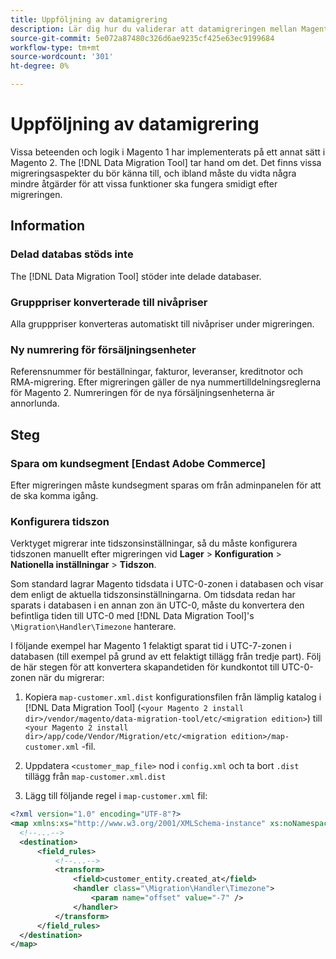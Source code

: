 ```yaml
---
title: Uppföljning av datamigrering
description: Lär dig hur du validerar att datamigreringen mellan Magento 1 och Magento 2 lyckades och att alla funktioner fungerar som förväntat.
source-git-commit: 5e072a87480c326d6ae9235cf425e63ec9199684
workflow-type: tm+mt
source-wordcount: '301'
ht-degree: 0%

---
```



# Uppföljning av datamigrering

Vissa beteenden och logik i Magento 1 har implementerats på ett annat sätt i Magento 2. The [!DNL Data Migration Tool] tar hand om det. Det finns vissa migreringsaspekter du bör känna till, och ibland måste du vidta några mindre åtgärder för att vissa funktioner ska fungera smidigt efter migreringen.

## Information

### Delad databas stöds inte

The [!DNL Data Migration Tool] stöder inte delade databaser.

### Grupppriser konverterade till nivåpriser

Alla grupppriser konverteras automatiskt till nivåpriser under migreringen.

### Ny numrering för försäljningsenheter

Referensnummer för beställningar, fakturor, leveranser, kreditnotor och RMA-migrering. Efter migreringen gäller de nya nummertilldelningsreglerna för Magento 2. Numreringen för de nya försäljningsenheterna är annorlunda.

## Steg

### Spara om kundsegment [Endast Adobe Commerce]

Efter migreringen måste kundsegment sparas om från adminpanelen för att de ska komma igång.

### Konfigurera tidszon

Verktyget migrerar inte tidszonsinställningar, så du måste konfigurera tidszonen manuellt efter migreringen vid **Lager** > **Konfiguration** > **Nationella inställningar** > **Tidszon**.

Som standard lagrar Magento tidsdata i UTC-0-zonen i databasen och visar dem enligt de aktuella tidszonsinställningarna. Om tidsdata redan har sparats i databasen i en annan zon än UTC-0, måste du konvertera den befintliga tiden till UTC-0 med [!DNL Data Migration Tool]&#39;s `\Migration\Handler\Timezone` hanterare.

I följande exempel har Magento 1 felaktigt sparat tid i UTC-7-zonen i databasen (till exempel på grund av ett felaktigt tillägg från tredje part). Följ de här stegen för att konvertera skapandetiden för kundkontot till UTC-0-zonen när du migrerar:

1. Kopiera `map-customer.xml.dist` konfigurationsfilen från lämplig katalog i [!DNL Data Migration Tool] (`<your Magento 2 install dir>/vendor/magento/data-migration-tool/etc/<migration edition>`) till `<your Magento 2 install dir>/app/code/Vendor/Migration/etc/<migration edition>/map-customer.xml` -fil.

1. Uppdatera `<customer_map_file>` nod i `config.xml` och ta bort `.dist` tillägg från `map-customer.xml.dist`

1. Lägg till följande regel i `map-customer.xml` fil:

```xml
<?xml version="1.0" encoding="UTF-8"?>
<map xmlns:xs="http://www.w3.org/2001/XMLSchema-instance" xs:noNamespaceSchemaLocation="../map.xsd">
  <!--...-->
  <destination>
      <field_rules>
          <!--...-->
          <transform>
              <field>customer_entity.created_at</field>
              <handler class="\Migration\Handler\Timezone">
                  <param name="offset" value="-7" />
              </handler>
          </transform>
      </field_rules>
  </destination>
</map>
```
